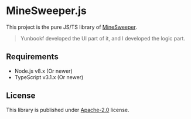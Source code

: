 # MineSweeper.js

This project is the pure JS/TS library of [MineSweeper](https://maiyunnet.github.io/MineSweeper/dist/test/).

> Yunbookf developed the UI part of it, and I developed the logic part.

## Requirements

- Node.js v8.x (Or newer)
- TypeScript v3.1.x (Or newer)

## License

This library is published under [Apache-2.0](./LICENSE) license.
